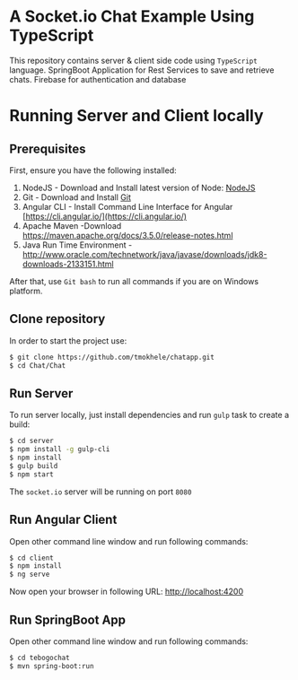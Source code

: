 

A Socket.io Chat Example Using TypeScript
=========================================

This repository contains server & client side code using `TypeScript` language. SpringBoot Application for Rest Services to save and retrieve chats. 
Firebase for authentication and database 


# Running Server and Client locally
## Prerequisites

First, ensure you have the following installed:

1. NodeJS - Download and Install latest version of Node: [NodeJS](https://nodejs.org)
2. Git - Download and Install [Git](https://git-scm.com)
3. Angular CLI - Install Command Line Interface for Angular [https://cli.angular.io/](https://cli.angular.io/)
4. Apache Maven -Download https://maven.apache.org/docs/3.5.0/release-notes.html
5. Java Run Time Environment - http://www.oracle.com/technetwork/java/javase/downloads/jdk8-downloads-2133151.html

After that, use `Git bash` to run all commands if you are on Windows platform.

## Clone repository

In order to start the project use:

```bash
$ git clone https://github.com/tmokhele/chatapp.git
$ cd Chat/Chat
```

## Run Server

To run server locally, just install dependencies and run `gulp` task to create a build:

```bash
$ cd server
$ npm install -g gulp-cli
$ npm install
$ gulp build
$ npm start
```

The `socket.io` server will be running on port `8080`

## Run Angular Client

Open other command line window and run following commands:

```bash
$ cd client
$ npm install
$ ng serve
```

Now open your browser in following URL: [http://localhost:4200](http://localhost:4200/)

## Run SpringBoot App

Open other command line window and run following commands:

```bash
$ cd tebogochat
$ mvn spring-boot:run
```

